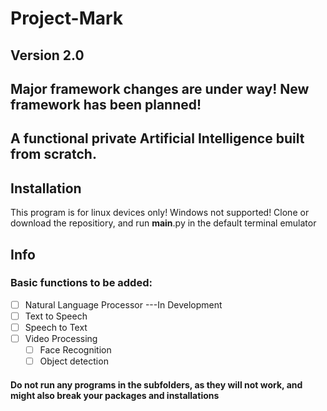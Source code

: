 # Project-Mark
## Version 2.0

## Major framework changes are under way! New framework has been planned!
## A functional private Artificial Intelligence built from scratch.

## Installation
This program is for linux devices only! Windows not supported!
Clone or download the repositiory, and run __main__.py in the default terminal emulator

## Info
### Basic functions to be added:
- [ ] Natural Language Processor ---In Development
- [ ] Text to Speech
- [ ] Speech to Text
- [ ] Video Processing
  - [ ] Face Recognition
  - [ ] Object detection
  
#### Do not run any programs in the subfolders, as they will not work, and might also break your packages and installations
